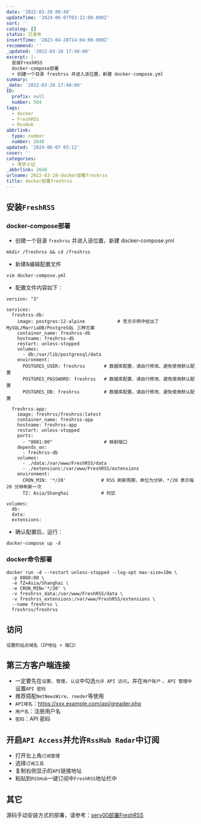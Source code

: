 ```yaml
---
date: '2022-03-28 09:48'
updateTime: '2024-06-07T03:12:00.000Z'
sort: ''
catalog: []
status: 已发布
insertTime: '2023-04-28T14:04:00.000Z'
recommend: ''
_updated: '2022-03-28 17:48:00'
excerpt: |-
  安装FreshRSS
  docker-compose部署
  • 创建一个目录 freshrss 并进入该位置，新建 docker-compose.yml
summary: ''
_date: '2022-03-28 17:48:00'
ID:
  prefix: null
  number: 504
tags:
  - docker
  - FreshRSS
  - RssHub
abbrlink:
  type: number
  number: 2648
updated: '2024-06-07 03:12'
cover: ''
categories:
  - 清学小记
_abbrlink: 2648
urlname: 2022-03-28-docker部署freshrss
title: docker部署freshrss
---
```


## 安装`FreshRSS`


### docker-compose部署

- 创建一个目录 `freshrss` 并进入该位置，新建 docker-compose.yml

```text
mkdir /freshrss && cd /freshrss
```

- 新建&编辑配置文件

```text
vim docker-compose.yml
```

- 配置文件内容如下：

```text
version: "3"

services:
  freshrss-db:
    image: postgres:12-alpine            # 官方示例中给出了 MySQL/MarriaDB/PostgreSQL 三种方案
    container_name: freshrss-db
    hostname: freshrss-db
    restart: unless-stopped
    volumes:
      - db:/var/lib/postgresql/data
    environment:
      POSTGRES_USER: freshrss       # 数据库配置，请自行修改、避免使用默认配置
      POSTGRES_PASSWORD: freshrss   # 数据库配置，请自行修改、避免使用默认配置
      POSTGRES_DB: freshrss         # 数据库配置，请自行修改、避免使用默认配置

  freshrss-app:
    image: freshrss/freshrss:latest
    container_name: freshrss-app
    hostname: freshrss-app
    restart: unless-stopped
    ports:
      - "8081:80"                   # 映射端口
    depends_on:
      - freshrss-db
    volumes:
      - ./data:/var/www/FreshRSS/data
      - ./extensions:/var/www/FreshRSS/extensions
    environment:
      CRON_MIN: '*/20'             # RSS 刷新周期，单位为分钟，*/20 表示每 20 分钟刷新一次
      TZ: Asia/Shanghai            # 时区

volumes:
  db:
  data:
  extensions:
```

- 确认配置后，运行：

```text
docker-compose up -d
```


### docker命令部署


```text
docker run -d --restart unless-stopped --log-opt max-size=10m \
  -p 8080:80 \
  -e TZ=Asia/Shanghai \
  -e CRON_MIN='*/20' \
  -v freshrss_data:/var/www/FreshRSS/data \
  -v freshrss_extensions:/var/www/FreshRSS/extensions \
  --name freshrss \
  freshrss/freshrss
```


## 访问


```text
设置的站点域名（IP地址 + 端口）
```


## 第三方客户端连接

- 一定要先在`设置`、`管理`、`认证`中勾选`允许 API 访问`，并在`用户账户` 、`API 管理中`设置`API 密码`
- 推荐搭配`NetNewsWire`、`reeder`等使用
- `API域名`：https://xxx.example.com/api/greader.php
- `用户名`：注册用户名
- `密码`：API 密码

## 开启`API Access`并允许`RssHub Radar`中订阅

- 打开左上角`订阅管理`
- 选择`订阅工具`
- 复制右侧显示的`API`链接地址
- 粘贴到`RSSHub`一键订阅中`FreshRSS`地址栏中

## 其它


源码手动安装方式的部署，请参考：[serv00部署FreshRSS](https://www.bmqy.net/2667.html)

